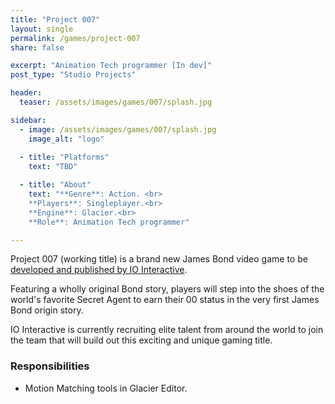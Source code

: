 ```yaml
---
title: "Project 007"
layout: single
permalink: /games/project-007
share: false

excerpt: "Animation Tech programmer [In dev]"
post_type: "Studio Projects"

header:
  teaser: /assets/images/games/007/splash.jpg

sidebar:
  - image: /assets/images/games/007/splash.jpg
    image_alt: "logo"
    
  - title: "Platforms"
    text: "TBD"

  - title: "About"
    text: "**Genre**: Action. <br>
    **Players**: Singleplayer.<br>
    **Engine**: Glacier.<br>
    **Role**: Animation Tech programmer"

---
```


Project 007 (working title) is a brand new James Bond video game to be [developed and published by IO Interactive](https://ioi.dk/project-007).

Featuring a wholly original Bond story, players will step into the shoes of the world's favorite Secret Agent to earn their 00 status in the very first James Bond origin story.

IO Interactive is currently recruiting elite talent from around the world to join the team that will build out this exciting and unique gaming title.


### Responsibilities
 
 - Motion Matching tools in Glacier Editor.